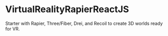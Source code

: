 # VirtualRealityRapierReactJS
Starter with Rapier, Three/Fiber, Drei, and Recoil to create 3D worlds ready for VR.
